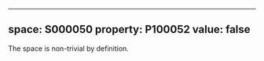   ---
  space: S000050
  property: P100052
  value: false
  ---
  
  The space is non-trivial by definition.
